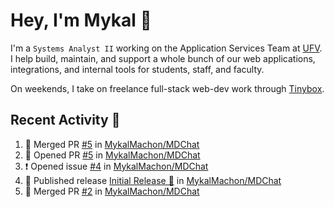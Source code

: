 # Hey, I'm Mykal 👋

I'm a `Systems Analyst II` working on the Application Services Team at [UFV](https://ufv.ca). 
I help build, maintain, and support a whole bunch of our web applications, integrations, and internal tools for students, staff, and faculty.

On weekends, I take on freelance full-stack web-dev work through [Tinybox](https://tinybox.dev).

## Recent Activity 🚀

<!--START_SECTION:activity-->
1. 🎉 Merged PR [#5](https://github.com/MykalMachon/MDChat/pull/5) in [MykalMachon/MDChat](https://github.com/MykalMachon/MDChat)
2. 💪 Opened PR [#5](https://github.com/MykalMachon/MDChat/pull/5) in [MykalMachon/MDChat](https://github.com/MykalMachon/MDChat)
3. ❗ Opened issue [#4](https://github.com/MykalMachon/MDChat/issues/4) in [MykalMachon/MDChat](https://github.com/MykalMachon/MDChat)
4. 🚀 Published release [Initial Release 🎉](https://github.com/MykalMachon/MDChat/releases/tag/v0.2.0) in [MykalMachon/MDChat](https://github.com/MykalMachon/MDChat)
5. 🎉 Merged PR [#2](https://github.com/MykalMachon/MDChat/pull/2) in [MykalMachon/MDChat](https://github.com/MykalMachon/MDChat)
<!--END_SECTION:activity-->
